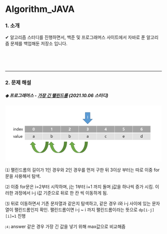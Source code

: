# Algorithm_JAVA

### 1. 소개

✔ 알고리즘 스터디를 진행하면서, 백준 및 프로그래머스 사이트에서 자바로 푼 알고리즘 문제를 백업해둔 저장소 입니다.

<br>

<br>

<br>

<hr>

### 2. 문제 해설 

##### ◈ 프로그래머스 - [가장 긴 팰린드롬](https://programmers.co.kr/learn/courses/30/lessons/12904) (2021.10.06 스터디)

![팰린드롬](./img/팰린드롬.PNG)

⑴ 팰린드롬의 길이가 1인 경우와 2인 경우를 먼저 구한 뒤 3이상 부터는 따로 이중 for문을 사용해서 탐색.

⑵ 이중 for문은 i=2부터 시작하며, j는 1부터 i+1 까지 돌며 j값을 하나씩 증가 시킴. 이러한 과정에서 i-j i값 기준으로 뒤로 한 칸 씩 이동하게 됨.

⑶ 뒤로 이동하면서 기존 문자열과 같은지 탐색하고, 같은 경우 i와 i-j 사이에 있는 문자열이 팰린드롬인지 확인. 팰린드롬이면 i-j ~ i 까지 팰린드롬이라는 뜻으로 ```dp[i-j][i]=1``` 진행

⑷ answer 같은 경우 가장 긴 값을 넣기 위해 max값으로 비교해줌

